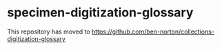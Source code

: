 # specimen-digitization-glossary
This repository has moved to <https://github.com/ben-norton/collections-digitization-glossary>

